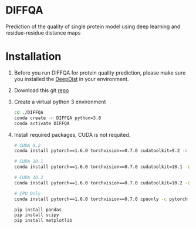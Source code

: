 # DIFFQA

Prediction of the quality of single protein model using deep learning and residue-residue distance maps



# Installation

1. Before you run DIFFQA for protein quality prediction, please make sure you installed the [DeepDist](https://github.com/jianlin-cheng/DeepDist) in your environment.

2. Download this git [repo](https://github.com/jianlin-cheng/DIFFQA.git)

3. Create a virtual python 3 environment 

   ```bash
   cd ./DIFFQA
   conda create -n DIFFQA python=3.8
   conda activate DIFFQA
   ```

4. Install required packages, CUDA is not requited.

   ```bash
   # CUDA 9.2
   conda install pytorch==1.6.0 torchvision==0.7.0 cudatoolkit=9.2 -c pytorch
   
   # CUDA 10.1
   conda install pytorch==1.6.0 torchvision==0.7.0 cudatoolkit=10.1 -c pytorch
   
   # CUDA 10.2
   conda install pytorch==1.6.0 torchvision==0.7.0 cudatoolkit=10.2 -c pytorch
   
   # CPU Only
   conda install pytorch==1.6.0 torchvision==0.7.0 cpuonly -c pytorch
   
   pip install pandas
   pip install scipy
   pip install matplotlib
   ```
